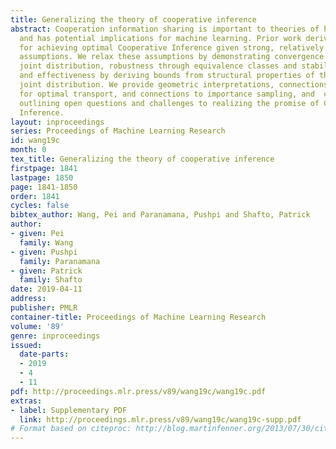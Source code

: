 ```yaml
---
title: Generalizing the theory of cooperative inference
abstract: Cooperation information sharing is important to theories of human learning
  and has potential implications for machine learning. Prior work derived conditions
  for achieving optimal Cooperative Inference given strong, relatively restrictive
  assumptions. We relax these assumptions by demonstrating convergence for any discrete
  joint distribution, robustness through equivalence classes and stability under perturbation,
  and effectiveness by deriving bounds from structural properties of the original
  joint distribution. We provide geometric interpretations, connections to and implications
  for optimal transport, and connections to importance sampling, and  conclude by
  outlining open questions and challenges to realizing the promise of Cooperative
  Inference.
layout: inproceedings
series: Proceedings of Machine Learning Research
id: wang19c
month: 0
tex_title: Generalizing the theory of cooperative inference
firstpage: 1841
lastpage: 1850
page: 1841-1850
order: 1841
cycles: false
bibtex_author: Wang, Pei and Paranamana, Pushpi and Shafto, Patrick
author:
- given: Pei
  family: Wang
- given: Pushpi
  family: Paranamana
- given: Patrick
  family: Shafto
date: 2019-04-11
address: 
publisher: PMLR
container-title: Proceedings of Machine Learning Research
volume: '89'
genre: inproceedings
issued:
  date-parts:
  - 2019
  - 4
  - 11
pdf: http://proceedings.mlr.press/v89/wang19c/wang19c.pdf
extras:
- label: Supplementary PDF
  link: http://proceedings.mlr.press/v89/wang19c/wang19c-supp.pdf
# Format based on citeproc: http://blog.martinfenner.org/2013/07/30/citeproc-yaml-for-bibliographies/
---
```

